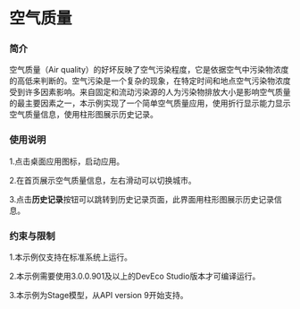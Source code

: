 # 空气质量

### 简介
空气质量（Air quality）的好坏反映了空气污染程度，它是依据空气中污染物浓度的高低来判断的。空气污染是一个复杂的现象，在特定时间和地点空气污染物浓度受到许多因素影响。来自固定和流动污染源的人为污染物排放大小是影响空气质量的最主要因素之一，本示例实现了一个简单空气质量应用，使用折行显示能力显示空气质量信息，使用柱形图展示历史记录。

### 使用说明
1.点击桌面应用图标，启动应用。

2.在首页展示空气质量信息，左右滑动可以切换城市。

3.点击**历史记录**按钮可以跳转到历史记录页面，此界面用柱形图展示历史记录信息。

### 约束与限制

1.本示例仅支持在标准系统上运行。

2.本示例需要使用3.0.0.901及以上的DevEco Studio版本才可编译运行。

3.本示例为Stage模型，从API version 9开始支持。